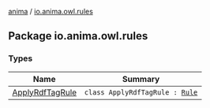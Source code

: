 [anima](../index.md) / [io.anima.owl.rules](./index.md)

## Package io.anima.owl.rules

### Types

| Name | Summary |
|---|---|
| [ApplyRdfTagRule](-apply-rdf-tag-rule/index.md) | `class ApplyRdfTagRule : `[`Rule`](../io.anima.graph/-rule/index.md) |
